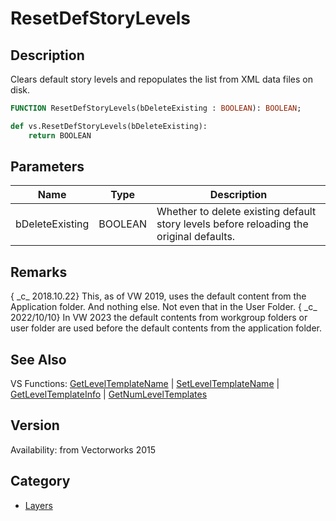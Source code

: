 # ResetDefStoryLevels

## Description
Clears default story levels and repopulates the list from XML data files on disk.

```pascal
FUNCTION ResetDefStoryLevels(bDeleteExisting : BOOLEAN): BOOLEAN;
```

```python
def vs.ResetDefStoryLevels(bDeleteExisting):
    return BOOLEAN
```

## Parameters
|Name|Type|Description|
|---|---|---|
|bDeleteExisting|BOOLEAN|Whether to delete existing default story levels before reloading the original defaults.|

## Remarks
{ \_c\_ 2018.10.22} This, as of VW 2019, uses the default content from the Application folder. And nothing else. Not even that in the User Folder.
{ \_c\_ 2022/10/10} In VW 2023 the default contents from workgroup folders or user folder are used before the default contents from the application folder.

## See Also
VS Functions:
[GetLevelTemplateName](GetLevelTemplateName.md) 
| [SetLevelTemplateName](SetLevelTemplateName.md) 
| [GetLevelTemplateInfo](GetLevelTemplateInfo.md) 
| [GetNumLevelTemplates](GetNumLevelTemplates.md)

## Version
Availability: from Vectorworks 2015

## Category
* [Layers](../Categories/Layers.md)
